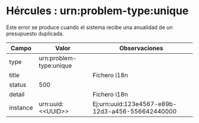 # Hércules : urn:problem\-type:unique



Este error se produce cuando el sistema recibe una anualidad de un presupuesto duplicada.



| Campo | Valor | Observaciones |
| --- | --- | --- |
| type | urn:problem\-type:unique |  |
| title | | Fichero i18n | ProblemMessages.properties | | --- | --- | | Key | org.springframework.http.HttpStatus.INTERNAL\_SERVER\_ERROR.message | | Ej:Internal Server Error |
| status | 500 |  |
| detail | | Fichero i18n | ProblemMessages.properties | | --- | --- | | Key | org.crue.hercules.sgi.csp.exceptions.ProyectoAnualidadAnioUniqueException.message | | Parámetros |  | | Ej:There is already an {entity} with the year '${validatedValue.anio}' |
| instance | urn:uuid:\<\<UUID\>\> | Ej:urn:uuid:123e4567\-e89b\-12d3\-a456\-556642440000 |




